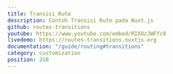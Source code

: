 ```yaml
---
title: Transisi Rute
description: Contoh Transisi Rute pada Nuxt.js
github: routes-transitions
youtube: https://www.youtube.com/embed/RIXOzJWFfc8
livedemo: https://routes-transitions.nuxtjs.org
documentation: "/guide/routing#transitions"
category: customization
position: 210
---
```

